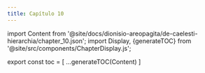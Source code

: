 ```yaml
---
title: Capítulo 10
---
```


import Content from '@site/docs/dionisio-areopagita/de-caelesti-hierarchia/chapter_10.json';
import Display, {generateTOC} from '@site/src/components/ChapterDisplay.js';

<Display data={Content} />

export const toc = [
  ...generateTOC(Content)
]

